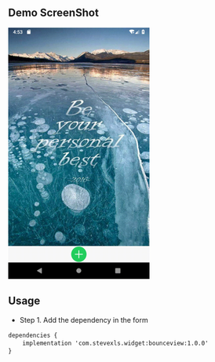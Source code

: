 ## Demo ScreenShot
<img src="preview.gif" width="288" height="512">

## Usage
- Step 1. Add the dependency in the form
```
dependencies {
	implementation 'com.stevexls.widget:bounceview:1.0.0'
}
```
